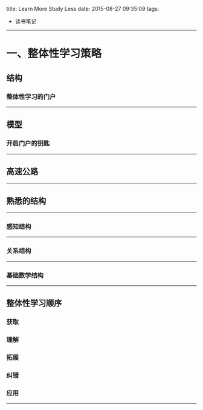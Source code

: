 title: Learn More Study Less
date: 2015-08-27 09:35:09
tags:
- 读书笔记
---

一、整体性学习策略
===============
## 结构
### 整体性学习的门户

---
## 模型
### 开启门户的钥匙

---
## 高速公路

---
## 熟悉的结构

---
### 感知结构

---
### 关系结构

---
### 基础数学结构

---
## 整体性学习顺序
### 获取
### 理解
### 拓展
### 纠错
### 应用

---
